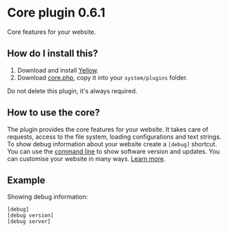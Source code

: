 Core plugin 0.6.1
=================
Core features for your website.

How do I install this?
----------------------
1. Download and install [Yellow](https://github.com/datenstrom/yellow/).  
2. Download [core.php](core.php?raw=true), copy it into your `system/plugins` folder.  

Do not delete this plugin, it's always required.

How to use the core?
--------------------
The plugin provides the core features for your website. It takes care of requests, access to the file system, loading configurations and text strings. To show debug information about your website create a `[debug]` shortcut. You can use the [command line](https://github.com/datenstrom/yellow-extensions/tree/master/plugins/commandline) to show software version and updates. You can customise your website in many ways. [Learn more](https://github.com/datenstrom/yellow/wiki/Yellow-customisation).

Example
-------
Showing debug information:

```
[debug]
[debug version]
[debug server]
```